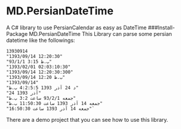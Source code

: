 # MD.PersianDateTime
A C# library to use PersianCalendar as easy as DateTime
###Install-Package MD.PersianDateTime
This Library can parse some persian datetime like the followings:
```
13930914
"1393/09/14 12:20:30"
"93/1/1 3:15 ب.ظ"
"1393/02/01 02:03:10:30"
"1393/09/14 12:20:30:300"
"1393/09/14 12:20 ب.ظ"
"1393/09/14"
"د 24 آذر 1393 4:2:5:5 ب.ظ"
"24 آذر 1393"
"جمعه 93/2/1 ساعت 3:2 ب.ظ"
"جمعه 14 آذر 1393 ساعت 11:50:30 ب.ظ"
"جمعه 14 آذر 1393 ساعت 16:50:30"`
```
There are a demo project that you can see how to use this library.
